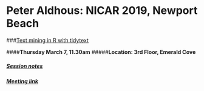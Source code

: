 # Peter Aldhous: NICAR 2019, Newport Beach


###[Text mining in R with tidytext](r-text-analysis.html)

####**Thursday March 7, 11.30am**
#####**Location: 3rd Floor, Emerald Cove**

##### [Session notes](r-text-analysis.html)

##### [Meeting link](https://www.ire.org/events-and-training/event/3433/4210/)




